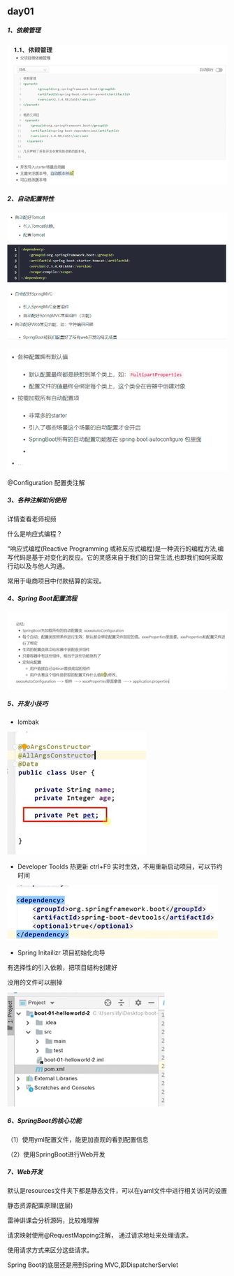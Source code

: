 ## day01

##### 1、依赖管理

![1625883816087](images/1625883816087.png)

##### 2、自动配置特性

![1625887263773](images/1625887263773.png)

![1625887285493](images/1625887285493.png)

@Configuration  配置类注解



##### 3、各种注解如何使用

详情查看老师视频



什么是响应式编程？

 “响应式编程(Reactive Programming 或称反应式编程)是一种流行的编程方法,编写代码是基于对变化的反应。它的灵感来自于我们的日常生活,也即我们如何采取行动以及与他人沟通。 

常用于电商项目中付款结算的实现。



##### 4、Spring Boot配置流程

![1626007834004](images/1626007834004.png)



##### 5、开发小技巧

*  lombak

![1626012090427](images/1626012090427.png)



* Developer Toolds 热更新  ctrl+F9  实时生效，不用重新启动项目，可以节约时间

![1626012292833](images/1626012292833.png)



* Spring Initailizr  项目初始化向导

有选择性的引入依赖，把项目结构创建好

没用的文件可以删掉

![1626017742766](images/1626017742766.png)

##### 6、SpringBoot的核心功能

（1）使用yml配置文件，能更加直观的看到配置信息



（2）使用SpringBoot进行Web开发



##### 7、Web开发

默认是resources文件夹下都是静态文件，可以在yaml文件中进行相关访问的设置



静态资源配置原理(底层)

雷神讲课会分析源码，比较难理解



请求映射使用@RequestMapping注解， 通过请求地址来处理请求。

使用请求方式来区分这些请求。



Spring Boot的底层还是用到Spring MVC,即DispatcherServlet

